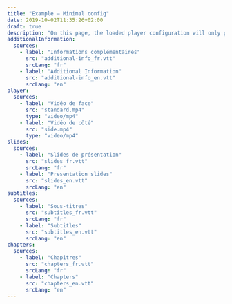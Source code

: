 ```yaml
---
title: "Example – Minimal config"
date: 2019-10-02T11:35:26+02:00
draft: true
description: "On this page, the loaded player configuration will only provide the minimum expected data, using player fallback configuration."
additionalInformation:
  sources:
    - label: "Informations complémentaires"
      src: "additional-info_fr.vtt"
      srcLang: "fr"
    - label: "Additional Information"
      src: "additional-info_en.vtt"
      srcLang: "en"
player:
  sources:
    - label: "Vidéo de face"
      src: "standard.mp4"
      type: "video/mp4"
    - label: "Vidéo de côté"
      src: "side.mp4"
      type: "video/mp4"
slides:
  sources:
    - label: "Slides de présentation"
      src: "slides_fr.vtt"
      srcLang: "fr"
    - label: "Presentation slides"
      src: "slides_en.vtt"
      srcLang: "en"
subtitles:
  sources:
    - label: "Sous-titres"
      src: "subtitles_fr.vtt"
      srcLang: "fr"
    - label: "Subtitles"
      src: "subtitles_en.vtt"
      srcLang: "en"
chapters:
  sources:
    - label: "Chapitres"
      src: "chapters_fr.vtt"
      srcLang: "fr"
    - label: "Chapters"
      src: "chapters_en.vtt"
      srcLang: "en"
---
```

